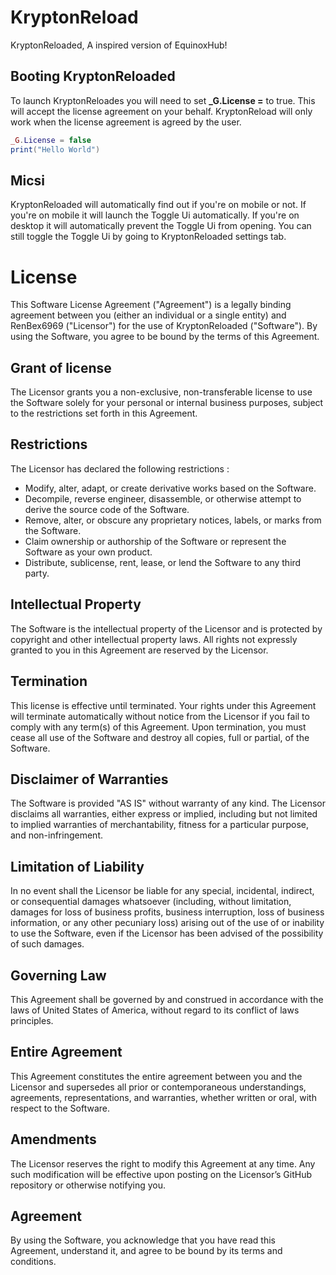 # KryptonReload
KryptonReloaded, A inspired version of EquinoxHub!
## Booting KryptonReloaded
To launch KryptonReloades you will need to set **_G.License =** to true. This will accept the license agreement on your behalf. KryptonReload will only work when the license agreement is agreed by the user.
```lua
_G.License = false
print("Hello World")
```
## Micsi
KryptonReloaded will automatically find out if you're on mobile or not. If you're on mobile it will launch the Toggle Ui automatically. If you're on desktop it will automatically prevent the Toggle Ui from opening. You can still toggle the Toggle Ui by going to KryptonReloaded settings tab.
# License
This Software License Agreement ("Agreement") is a legally binding agreement between you (either an individual or a single entity) and RenBex6969 ("Licensor") for the use of KryptonReloaded ("Software"). By using the Software, you agree to be bound by the terms of this Agreement.
## Grant of license
The Licensor grants you a non-exclusive, non-transferable license to use the Software solely for your personal or internal business purposes, subject to the restrictions set forth in this Agreement.
## Restrictions
The Licensor has declared the following restrictions :
* Modify, alter, adapt, or create derivative works based on the Software.
* Decompile, reverse engineer, disassemble, or otherwise attempt to derive the source code of the Software.
* Remove, alter, or obscure any proprietary notices, labels, or marks from the Software.
* Claim ownership or authorship of the Software or represent the Software as your own product.
* Distribute, sublicense, rent, lease, or lend the Software to any third party.
## Intellectual Property
The Software is the intellectual property of the Licensor and is protected by copyright and other intellectual property laws. All rights not expressly granted to you in this Agreement are reserved by the Licensor.
## Termination
This license is effective until terminated. Your rights under this Agreement will terminate automatically without notice from the Licensor if you fail to comply with any term(s) of this Agreement. Upon termination, you must cease all use of the Software and destroy all copies, full or partial, of the Software.
## Disclaimer of Warranties 
The Software is provided "AS IS" without warranty of any kind. The Licensor disclaims all warranties, either express or implied, including but not limited to implied warranties of merchantability, fitness for a particular purpose, and non-infringement.
## Limitation of Liability
In no event shall the Licensor be liable for any special, incidental, indirect, or consequential damages whatsoever (including, without limitation, damages for loss of business profits, business interruption, loss of business information, or any other pecuniary loss) arising out of the use of or inability to use the Software, even if the Licensor has been advised of the possibility of such damages.
## Governing Law
This Agreement shall be governed by and construed in accordance with the laws of United States of America, without regard to its conflict of laws principles.
## Entire Agreement
This Agreement constitutes the entire agreement between you and the Licensor and supersedes all prior or contemporaneous understandings, agreements, representations, and warranties, whether written or oral, with respect to the Software.
## Amendments
The Licensor reserves the right to modify this Agreement at any time. Any such modification will be effective upon posting on the Licensor’s GitHub repository or otherwise notifying you.
## Agreement
By using the Software, you acknowledge that you have read this Agreement, understand it, and agree to be bound by its terms and conditions.
